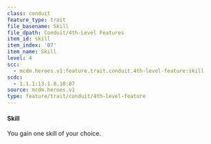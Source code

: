 ```yaml
---
class: conduit
feature_type: trait
file_basename: Skill
file_dpath: Conduit/4th-Level Features
item_id: skill
item_index: '07'
item_name: Skill
level: 4
scc:
  - mcdm.heroes.v1:feature.trait.conduit.4th-level-feature:skill
scdc:
  - 1.1.1:13.1.8.10:07
source: mcdm.heroes.v1
type: feature/trait/conduit/4th-level-feature
---
```


#### Skill

You gain one skill of your choice.
